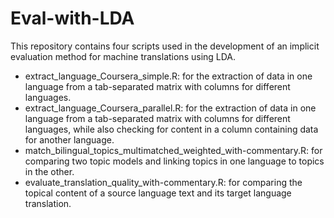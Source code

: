# Eval-with-LDA

This repository contains four scripts used in the development of an implicit evaluation method for machine translations using LDA.

- extract_language_Coursera_simple.R: for the extraction of data in one language from a tab-separated matrix with columns for different languages.
- extract_language_Coursera_parallel.R: for the extraction of data in one language from a tab-separated matrix with columns for different languages, while also checking for content in a column containing data for another language.
- match_bilingual_topics_multimatched_weighted_with-commentary.R: for comparing two topic models and linking topics in one language to topics in the other.
- evaluate_translation_quality_with-commentary.R: for comparing the topical content of a source language text and its target language translation.
